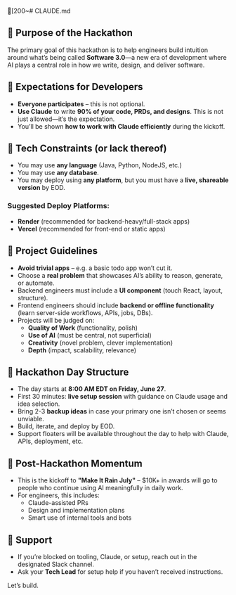 [200~# CLAUDE.md

## 🎯 Purpose of the Hackathon

The primary goal of this hackathon is to help engineers build intuition around what’s being called **Software 3.0**—a new era of development where AI plays a central role in how we write, design, and deliver software.

## 🧠 Expectations for Developers

- **Everyone participates** – this is not optional.
- **Use Claude** to write **90% of your code, PRDs, and designs**. This is not just allowed—it’s the expectation.
- You’ll be shown **how to work with Claude efficiently** during the kickoff.

## 🧰 Tech Constraints (or lack thereof)

- You may use **any language** (Java, Python, NodeJS, etc.)
- You may use **any database**.
- You may deploy using **any platform**, but you must have a **live, shareable version** by EOD.

### Suggested Deploy Platforms:
- **Render** (recommended for backend-heavy/full-stack apps)
- **Vercel** (recommended for front-end or static apps)

## 🧩 Project Guidelines

- **Avoid trivial apps** – e.g. a basic todo app won’t cut it.
- Choose a **real problem** that showcases AI’s ability to reason, generate, or automate.
- Backend engineers must include a **UI component** (touch React, layout, structure).
- Frontend engineers should include **backend or offline functionality** (learn server-side workflows, APIs, jobs, DBs).
- Projects will be judged on:
  - **Quality of Work** (functionality, polish)
  - **Use of AI** (must be central, not superficial)
  - **Creativity** (novel problem, clever implementation)
  - **Depth** (impact, scalability, relevance)

## 🧪 Hackathon Day Structure

- The day starts at **8:00 AM EDT on Friday, June 27**.
- First 30 minutes: **live setup session** with guidance on Claude usage and idea selection.
- Bring 2-3 **backup ideas** in case your primary one isn’t chosen or seems unviable.
- Build, iterate, and deploy by EOD.
- Support floaters will be available throughout the day to help with Claude, APIs, deployment, etc.

## 🚀 Post-Hackathon Momentum

- This is the kickoff to **"Make It Rain July"** – $10K+ in awards will go to people who continue using AI meaningfully in daily work.
- For engineers, this includes:
  - Claude-assisted PRs
  - Design and implementation plans
  - Smart use of internal tools and bots

## 🤝 Support

- If you’re blocked on tooling, Claude, or setup, reach out in the designated Slack channel.
- Ask your **Tech Lead** for setup help if you haven’t received instructions.

Let’s build.

